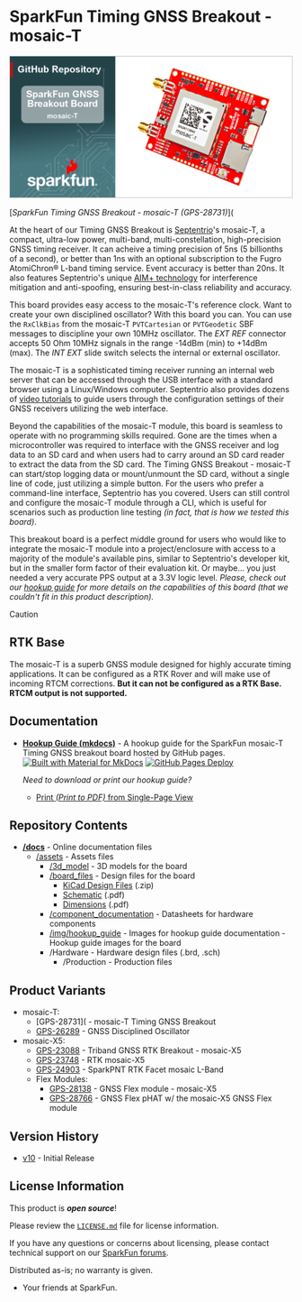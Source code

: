 SparkFun Timing GNSS Breakout - mosaic-T
========================================

![SparkFun Timing GNSS Breakout - mosaic-T](./banner-repo.png)

[*SparkFun Timing GNSS Breakout - mosaic-T (GPS-28731)*](

At the heart of our Timing GNSS Breakout is [Septentrio](https://www.septentrio.com/en)'s mosaic-T, a compact, ultra-low power, multi-band, multi-constellation, high-precision GNSS timing receiver. It can acheive a timing precision of 5ns (5 billionths of a second), or better than 1ns with an optional subscription to the Fugro AtomiChron® L-band timing service. Event accuracy is better than 20ns. It also features Septentrio's unique [AIM+ technology](https://www.septentrio.com/en/learn-more/advanced-positioning-technology/aim-jamming-protection) for interference mitigation and anti-spoofing, ensuring best-in-class reliability and accuracy.

This board provides easy access to the mosaic-T's reference clock. Want to create your own disciplined oscillator? With this board you can. You can use the `RxClkBias` from the mosaic-T `PVTCartesian` or `PVTGeodetic` SBF messages to discipline your own 10MHz oscillator. The *EXT REF* connector accepts 50 Ohm 10MHz signals in the range -14dBm (min) to +14dBm (max). The *INT EXT* slide switch selects the internal or external oscillator.

The mosaic-T is a sophisticated timing receiver running an internal web server that can be accessed through the USB interface with a standard browser using a Linux/Windows computer. Septentrio also provides dozens of [video tutorials](https://www.youtube.com/@SeptentrioGNSS/videos) to guide users through the configuration settings of their GNSS receivers utilizing the web interface.

Beyond the capabilities of the mosaic-T module, this board is seamless to operate with no programming skills required. Gone are the times when a microcontroller was required to interface with the GNSS receiver and log data to an SD card and when users had to carry around an SD card reader to extract the data from the SD card. The Timing GNSS Breakout - mosaic-T  can start/stop logging data or mount/unmount the SD card, without a single line of code, just utilizing a simple button. For the users who prefer a command-line interface, Septentrio has you covered. Users can still control and configure the mosaic-T module through a CLI, which is useful for scenarios such as production line testing *(in fact, that is how we tested this board)*.

This breakout board is a perfect middle ground for users who would like to integrate the mosaic-T module into a project/enclosure with access to a majority of the module's available pins, similar to Septentrio's developer kit, but in the smaller form factor of their evaluation kit. Or maybe... you just needed a very accurate PPS output at a 3.3V logic level. *Please, check out our [hookup guide](https://docs.sparkfun.com/SparkFun_GNSS_mosaic-T) for more details on the capabilities of this board (that we couldn't fit in this product description).*

> [!CAUTION]
> 
> RTK Base
> --------------
> The mosaic-T is a superb GNSS module designed for highly accurate timing applications. It can be configured as a RTK Rover and will make use of incoming RTCM corrections. **But it can not be configured as a RTK Base. RTCM output is not supported.**

Documentation
-------------

- **[Hookup Guide (mkdocs)](http://docs.sparkfun.com/SparkFun_GNSS_mosaic-T/)** - A hookup guide for the SparkFun mosaic-T Timing GNSS breakout board hosted by GitHub pages.<br>
	[![Built with Material for MkDocs](https://img.shields.io/badge/Material_for_MkDocs-526CFE?logo=MaterialForMkDocs&logoColor=white)](https://squidfunk.github.io/mkdocs-material/) [![GitHub Pages Deploy](https://github.com/sparkfun/SparkFun_GNSS_mosaic-T/actions/workflows/build_documentation.yml/badge.svg)](https://github.com/sparkfun/SparkFun_GNSS_mosaic-T/actions/workflows/build_documentation.yml)

	*Need to download or print our hookup guide?*

	- [Print *(Print to PDF)* from Single-Page View](http://docs.sparkfun.com/SparkFun_GNSS_mosaic-T/print_view)

Repository Contents
-------------------

- **[/docs](/docs/)** - Online documentation files
	- [/assets](/docs/assets/) - Assets files
		- [/3d_model](/docs/assets/3d_model/) - 3D models for the board
		- [/board_files](/docs/assets/board_files/) - Design files for the board
			- [KiCad Design Files](/docs/assets/board_files/kicad_files.zip) (.zip)
			- [Schematic](/docs/assets/board_files/schematic.pdf) (.pdf)
			- [Dimensions](/docs/assets/board_files/dimensions.pdf) (.pdf)
		- [/component_documentation](/docs/assets/component_documentation/) - Datasheets for hardware components
		- [/img/hookup_guide](/docs/assets/img/hookup_guide/) - Images for hookup guide documentation - Hookup guide images for the board
		- /Hardware - Hardware design files (.brd, .sch)
			- /Production - Production files

Product Variants
----------------

- mosaic-T:
	- [GPS-28731]( - mosaic-T Timing GNSS Breakout
	- [GPS-26289](https://www.sparkfun.com/sparkpnt-gnss-disciplined-oscillator.html) - GNSS Disciplined Oscillator
- mosaic-X5:
	- [GPS-23088](https://www.sparkfun.com/sparkfun-triband-gnss-rtk-breakout-mosaic-x5.html) - Triband GNSS RTK Breakout - mosaic-X5
	- [GPS-23748](https://www.sparkfun.com/sparkfun-rtk-mosaic-x5.html) - RTK mosaic-X5
	- [GPS-24903](https://www.sparkfun.com/sparkpnt-rtk-facet-mosaic-l-band.html) - SparkPNT RTK Facet mosaic L-Band
	- Flex Modules:
		- [GPS-28138](https://www.sparkfun.com/sparkpnt-gnss-flex-module-mosaic-x5.html) - GNSS Flex module - mosaic-X5
		- [GPS-28766](https://www.sparkfun.com/sparkfun-gnss-flex-phat-mosaic-x5.html) - GNSS Flex pHAT w/ the mosaic-X5 GNSS Flex module

Version History
---------------

- [v10](https://github.com/sparkfun/SparkFun_GNSS_mosaic-T/releases/tag/v10) - Initial Release

License Information
-------------------

This product is ***open source***!

Please review the [`LICENSE.md`](./LICENSE.md) file for license information.

If you have any questions or concerns about licensing, please contact technical support on our [SparkFun forums](https://forum.sparkfun.com/viewforum.php?f=152).

Distributed as-is; no warranty is given.

- Your friends at SparkFun.
